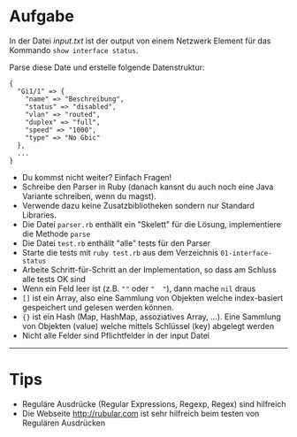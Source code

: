 # Aufgabe

In der Datei _input.txt_ ist der output von einem Netzwerk Element für das Kommando
`show interface status`.

Parse diese Date und erstelle folgende Datenstruktur:

```
{
  "Gi1/1" => {
    "name" => "Beschreibung",
    "status" => "disabled",
    "vlan" => "routed",
    "duplex" => "full",
    "speed" => "1000",
    "type" => "No Gbic"
  },
  ...
}
```

* Du kommst nicht weiter? Einfach Fragen!
* Schreibe den Parser in Ruby (danach kansnt du auch noch eine Java Variante schreiben, wenn du magst).
* Verwende dazu keine Zusatzbibliotheken sondern nur Standard Libraries.
* Die Datei `parser.rb` enthällt ein "Skelett" für die Lösung, implementiere die Methode `parse`
* Die Datei `test.rb` enthällt "alle" tests für den Parser
* Starte die tests mit `ruby test.rb` aus dem Verzeichnis `01-interface-status`
* Arbeite Schritt-für-Schritt an der Implementation, so dass am Schluss alle tests OK sind
* Wenn ein Feld leer ist (z.B. `""` oder `"  "`), dann mache `nil` draus
* `[]` ist ein Array, also eine Sammlung von Objekten welche index-basiert gespeichert und gelesen werden können.
* `{}` ist ein Hash (Map, HashMap, assoziatives Array, ...). Eine Sammlung von Objekten (value) welche mittels Schlüssel (key) abgelegt werden
* Nicht alle Felder sind Pflichtfelder in der input Datei


---

# Tips

* Reguläre Ausdrücke (Regular Expressions, Regexp, Regex) sind hilfreich
* Die Webseite http://rubular.com ist sehr hilfreich beim testen von Regulären Ausdrücken
